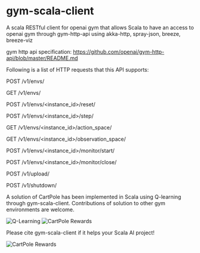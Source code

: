 # gym-scala-client

A scala RESTful client for openai gym that allows Scala to have an access to openai gym through gym-http-api using akka-http, spray-json, breeze, breeze-viz

gym http api specification:
https://github.com/openai/gym-http-api/blob/master/README.md

Following is a list of HTTP requests that this API supports:

POST /v1/envs/

GET /v1/envs/

POST /v1/envs/<instance_id>/reset/

POST /v1/envs/<instance_id>/step/

GET /v1/envs/<instance_id>/action_space/

GET /v1/envs/<instance_id>/observation_space/

POST /v1/envs/<instance_id>/monitor/start/

POST /v1/envs/<instance_id>/monitor/close/

POST /v1/upload/

POST /v1/shutdown/

A solution of CartPole has been implemented in Scala using Q-learning through gym-scala-client. Contributions of solution to other gym environments are welcome.

![Q-Learning](Reinforcement.Learning/qlearning.PNG?raw=true "Q-Learning")
![CartPole Rewards](gym-scala-client/CartPole.png?raw=true "Rewards")

Please cite gym-scala-client if it helps your Scala AI project!

![CartPole Rewards](gym-scala-client/CartPole.png?raw=true "Rewards")


